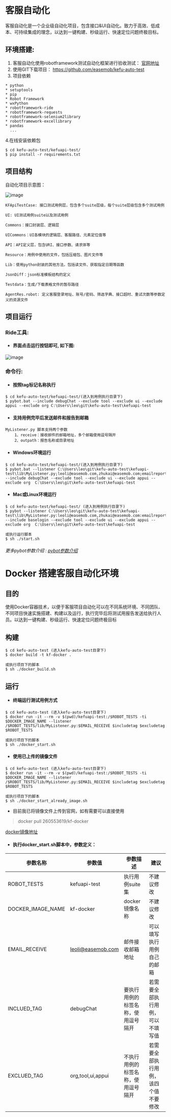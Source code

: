 
# 客服自动化
客服自动化是一个企业级自动化项目，包含接口&UI自动化。致力于高效、低成本、可持续集成的理念，以达到一键构建、秒级运行、快速定位问题终极目标。

## 环境搭建:

1. 客服自动化使用robotframework测试自动化框架进行验收测试： [官网地址](http://robotframework.org/)
2. 使用GIT下载项目： https://github.com/easemob/kefu-auto-test
3. 项目依赖

```
* python
* setuptools
* pip
* Robot Framework
* wxPython
* robotframework-ride
* robotframework-requests
* robotframework-selenium2library
* robotframework-excellibrary
* pandas
  ...
```
4.在线安装依赖包

```
$ cd kefu-auto-test/kefuapi-test/
$ pip install -r requirements.txt
```



## 项目结构

自动化项目示意图：

![image](https://sandbox.kefu.easemob.com/v1/Tenant/11699/MediaFiles/8d06ec46-b4ff-489e-89b9-b42edfe96baeaW1hZ2UucG5n)

```
KFApiTestCase: 接口测试用例层，包含多个suite层级，每个suite层级包含多个测试用例

UI: UI测试用例suite以及测试用例

Commons：接口封装层、逻辑层

UICommons：UI各模块的逻辑层、客服路径、元素定位值等

API：API定义层，包含URI、接口参数、请求体等

Resource：用例中使用的文件，包括压缩包、图片文件等

Lib：使用python封装的其他方法，包括读文件、获取指定日期等函数

JsonDiff：json标准模板结构的定义

Testdata：生成/下载表格文件的暂存路径

AgentRes.robot: 定义客服登录地址、账号/密码、筛选字典、接口超时、重试次数等参数定义的资源文件
```


## 项目运行

### Ride工具: 
- #### 界面点击运行按钮即可, 如下图:

![image](https://sandbox.kefu.easemob.com/v1/Tenant/11699/MediaFiles/cc4161e7-d48c-4e9a-b20d-d20c3dce0ab3aW1hZ2UucG5n)


### 命令行:

- #### 按照tag标记名称执行
```
$ cd kefu-auto-test/kefuapi-test/(进入到用例执行目录下)
$ pybot.bat --include debugChat --exclude tool --exclude ui --exclude appui --exclude org C:\Users\leo\git\kefu-auto-test\kefuapi-test

```


- #### 支持用例完毕后发送邮件和报告到邮箱

```
MyListener.py 脚本支持两个参数
    1、receive：接收邮件的邮箱地址，多个邮箱使用逗号隔开
    2、outpath：报告名称或目录地址
```

- #### Windows环境运行
```
$ cd kefu-auto-test/kefuapi-test/(进入到用例执行目录下)
$ pybot.bat --listener C:\Users\leo\git\kefu-auto-test\kefuapi-test\lib\MyListener.py;leoli@easemob.com,zhukai@easemob.com;emailreport.html --include debugChat --exclude tool --exclude ui --exclude appui --exclude org  C:\Users\leo\git\kefu-auto-test\kefuapi-test

```
- #### Mac或Linux环境运行
```
$ cd kefu-auto-test/kefuapi-test/ (进入到用例执行目录下)
$ pybot --listener C:\Users\leo\git\kefu-auto-test\kefuapi-test\lib\MyListener.py:leoli@easemob.com,zhukai@easemob.com:emailreport.html --include baselogin --exclude tool --exclude ui --exclude appui --exclude org  C:\Users\leo\git\kefu-auto-test\kefuapi-test

或执行运行脚本
$ sh ./start.sh

```


###### 更多pybot参数介绍 : [pybot参数介绍](https://blog.csdn.net/huashao0602/article/details/72846217)



# Docker 搭建客服自动化环境

## 目的

使用Docker容器技术，以便于客服项目自动化可以在不同系统环境、不同团队、不同项目快速实施搭建、构建以及运行，执行完毕后将测试用报告发送给执行人员。以达到一键构建、秒级运行、快速定位问题终极目标

## 构建

```
$ cd kefu-auto-test (进入kefu-auto-test目录下)
$ docker build -t kf-docker .

或执行项目下的脚本
$ sh ./docker_build.sh

```

## 运行 

- #### 终端运行测试用例方式
```
$ cd kefu-auto-test (进入kefu-auto-test目录下)
$ docker run -it --rm -v $(pwd)/kefuapi-test:/$ROBOT_TESTS -ti $DOCKER_IMAGE_NAME --listener /$ROBOT_TESTS/lib/MyListener.py:$EMAIL_RECEIVE $includetag $excludetag $ROBOT_TESTS

或执行项目下的脚本
$ sh ./docker_start.sh
```

- #### 使用已上传的镜像文件
```
$ cd kefu-auto-test (进入kefu-auto-test目录下)
$ docker run -it --rm -v $(pwd)/kefuapi-test:/$ROBOT_TESTS -ti $DOCKER_IMAGE_NAME --listener /$ROBOT_TESTS/lib/MyListener.py:$EMAIL_RECEIVE $includetag $excludetag $ROBOT_TESTS

或执行项目下的脚本
$ sh ./docker_start_already_image.sh

```
* 目前我已将镜像文件上传到官网，如有需要可以直接使用
> docker pull 260553619/kf-docker

[docker镜像地址](https://hub.docker.com/r/260553619/kf-docker/)


- #### 执行docker_start.sh脚本中，参数定义：



|参数名称|参数值|参数描述|建议|
| ---- | --- | --- | --- |
|ROBOT_TESTS|kefuapi-test|执行用例suite集|不建议修改|
|DOCKER_IMAGE_NAME|kf-docker|docker镜像名称|不建议修改|
|EMAIL_RECEIVE|leoli@easemob.com|邮件接收邮箱地址|可以填写执行用例自己的邮箱|
|INCLUED_TAG|debugChat|要执行用例的标签名称，使用逗号隔开|若需要全部执行用例，可以不填写值|
|EXCLUED_TAG|org,tool,ui,appui|不执行用例的标签名称，使用逗号隔开|若需要全部执行用例，该四个值不要修改|

